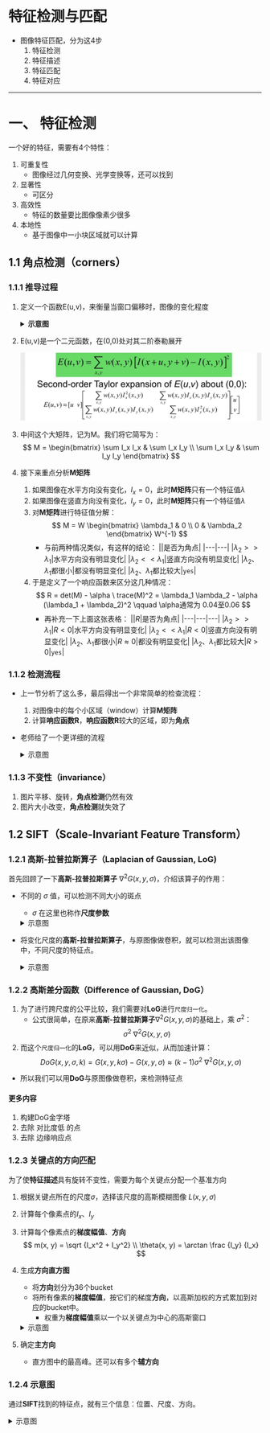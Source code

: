 # 特征检测与匹配

- 图像特征匹配，分为这4步
    1. 特征检测
    2. 特征描述
    3. 特征匹配
    4. 特征对应

---

# 一、 特征检测

一个好的特征，需要有4个特性：
1. 可重复性
    - 图像经过几何变换、光学变换等，还可以找到
2. 显著性
    - 可区分
3. 高效性
    - 特征的数量要比图像像素少很多
4. 本地性
    - 基于图像中一小块区域就可以计算

## 1.1 角点检测（corners）

### 1.1.1 推导过程

1. 定义一个函数E(u,v)，来衡量当窗口偏移时，图像的变化程度

    <details>
    <summary><b>示意图</b></summary>

    ![E_uv](pngs/E_uv.png)
    > E(3,2)表示从红框到绿框，图像的变化程度

    </details>

2. E(u,v)是一个二元函数，在(0,0)处对其二阶泰勒展开

    ![E_uv_taylor](pngs/E_uv_taylor.png)

3. 中间这个大矩阵，记为M。我们将它简写为：
$$
M = 
\begin{bmatrix}
\sum I_x I_x & \sum I_x I_y \\
\sum I_x I_y & \sum I_y I_y 
\end{bmatrix}
$$

4. 接下来重点分析**M矩阵**
    1. 如果图像在水平方向没有变化，$I_x=0$，此时**M矩阵**只有一个特征值$\lambda$
    2. 如果图像在竖直方向没有变化，$I_y=0$，此时**M矩阵**只有一个特征值$\lambda$
    3. 对**M矩阵**进行特征值分解：
        $$
        M = W 
        \begin{bmatrix}
        \lambda_1 & 0 \\
        0 & \lambda_2 
        \end{bmatrix}
        W^{-1}
        $$
        - 与前两种情况类似，有这样的结论：
            ||是否为角点|
            |---|---|
            |$\lambda_2 >> \lambda_1$|水平方向没有明显变化|
            |$\lambda_2 << \lambda_1$|竖直方向没有明显变化|
            |$\lambda_2、\lambda_1$都很小|都没有明显变化|
            |$\lambda_2、\lambda_1$都比较大|`yes`|
    4. 于是定义了一个响应函数来区分这几种情况：
        $$
        R = det(M) - \alpha \ trace(M)^2 = \lambda_1 \lambda_2 - \alpha (\lambda_1 + \lambda_2)^2 \qquad \alpha通常为 0.04至0.06
        $$
        - 再补充一下上面这张表格：
            ||$R$|是否为角点|
            |---|---|---|
            |$\lambda_2 >> \lambda_1$|$R<0$|水平方向没有明显变化|
            |$\lambda_2 << \lambda_1$|$R<0$|竖直方向没有明显变化|
            |$\lambda_2、\lambda_1$都很小|$R \approx 0$|都没有明显变化|
            |$\lambda_2、\lambda_1$都比较大|$R>0$|`yes`|

### 1.1.2 检测流程

- 上一节分析了这么多，最后得出一个非常简单的检查流程：
    1. 对图像中的每个小区域（window）计算**M矩阵**
    2. 计算**响应函数R**，**响应函数R**较大的区域，即为**角点**

- 老师给了一个更详细的流程
    <details>
    <summary>示意图</summary>

    ![harris_detector](pngs/harris_detector.png)

    > 1. 使用**微分滤波器**，计算每个像素点的$I_x、I_y$
    >     - 计算微分前，可以考虑先进行高斯滤波，使图像更平滑
    > 2. 计算每个像素点的$I_x^2、I_y^2、I_xI_y$
    > 3. 对$I_x^2、I_y^2、I_xI_y$，进行高斯滤波，便可以得到每个小区域的$\sum I_xI_x 、\sum I_xI_y、\sum I_yI_y$
    >     - 高斯滤波器的参数 $\sigma$，控制了区域窗口大小。
    >     - 相当于得到了每个区域的**M矩阵**
    > 4. 计算每个小区域的**响应函数R**
    > 5. **非极大值抑制**
    >     - 如果一个区域的**响应函数R**很大，那么它附近区域的**响应函数R**也会比较大。
    >     - 我们只保留一个局部最大值即可。也就是把那些**非极大值**，都抑制掉。

    </details>

### 1.1.3 不变性（invariance）

1. 图片平移、旋转，**角点检测**仍然有效
2. 图片大小改变，**角点检测**就失效了

## 1.2 SIFT（Scale-Invariant Feature Transform）

### 1.2.1 高斯-拉普拉斯算子（Laplacian of Gaussian, LoG)

首先回顾了一下**高斯-拉普拉斯算子** $\nabla^2 G(x, y, \sigma)$，介绍该算子的作用：

- 不同的 $\sigma$ 值，可以检测不同大小的斑点
    - $\sigma$ 在这里也称作**尺度参数**

    <details>
    <summary>示意图</summary>
    
    ![blob_detection](pngs/blob_detection.png)

    </details>

- 将变化尺度的**高斯-拉普拉斯算子**，与原图像做卷积，就可以检测出该图像中，不同尺度的特征点。

    <details>
    <summary>示意图</summary>

    ![scale_blob_detection](pngs/scale_blob_detection.png)

    > - 解释一下上图中的$L_{xx}(\sigma)+L_{yy}(\sigma)$
    >   1. 高斯模糊图像$L(x,y,\sigma)$ ：高斯函数 $G(x,y,\sigma)$ 与原图像 $I(x,y)$ 的卷积，即：
    >   $$
    >   L(x,y,\sigma) = G(x,y,\sigma) * I(x,y)
    >   $$
    >   2. 将**拉普拉斯算子**应用于$L(x,y,\sigma)$，可得到：$L_{xx}(x,y,\sigma)+L_{yy}(x,y,\sigma)$  
    > - 上面这两步，等价于 **高斯-拉普拉斯算子**$\nabla^2 G(x, y, \sigma)$ 与原图像做卷积

    </details>


### 1.2.2 高斯差分函数（Difference of Gaussian, DoG）

1. 为了进行跨尺度的公平比较，我们需要对**LoG**进行`尺度归一化`。
    - 公式很简单，在原来**高斯-拉普拉斯算子**$\nabla^2 G(x, y, \sigma)$的基础上，乘 $\sigma^2$：
    $$
    \sigma^2 \ \nabla^2 G(x, y, \sigma)
    $$
2. 而这个`尺度归一化`的**LoG**，可以用**DoG**来近似，从而加速计算：
    $$
    DoG(x,y,\sigma,k) = G(x,y,k \sigma)−G(x,y,\sigma) \approx (k-1) \sigma^2 \ \nabla^2 G(x, y, \sigma)
    $$
- 所以我们可以用**DoG**与原图像做卷积，来检测特征点

#### 更多内容

1. 构建DoG金字塔
2. 去除 对比度低 的点
3. 去除 边缘响应点

### 1.2.3 关键点的方向匹配

为了使**特征描述**具有旋转不变性，需要为每个关键点分配一个基准方向

1. 根据关键点所在的尺度$\sigma$，选择该尺度的高斯模糊图像 $L(x, y, \sigma)$
2. 计算每个像素点的$I_x、I_y$
3. 计算每个像素点的**梯度幅值**、**方向**
    $$
    m(x, y) = \sqrt {I_x^2 + I_y^2} \\
    \theta(x, y) = \arctan \frac {I_y} {I_x}
    $$
4. 生成**方向直方图**
    - 将**方向**划分为36个bucket
    - 将所有像素的**梯度幅值**，按它们的梯度**方向**，以高斯加权的方式累加到对应的bucket中。
        - 权重为**梯度幅值**乘以一个以关键点为中心的高斯窗口

    <details>
    <summary>示意图</summary>
    
    ![orientation_assignment](pngs/orientation_assignment.png)

    </details>

5. 确定**主方向**
    - 直方图中的最高峰。还可以有多个**辅方向**

### 1.2.4 示意图

通过**SIFT**找到的特征点，就有三个信息：位置、尺度、方向。

<details>
<summary>示意图</summary>

![SIFT_feature_points](pngs/SIFT_feature_points.png)

</details>


